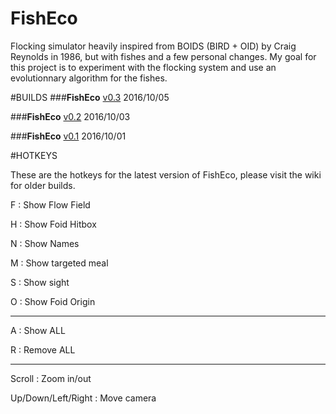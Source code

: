 # FishEco
Flocking simulator heavily inspired from BOIDS (BIRD + OID) by Craig Reynolds in 1986, but with fishes and a few personal changes. My goal for this project is to experiment with the flocking system and use an evolutionnary algorithm for the fishes.

#BUILDS
###**FishEco** [v0.3](https://www.dropbox.com/s/o2ba01bjnog9bfl/FOIDS%20v0.3.jar?dl=1) 2016/10/05

###**FishEco** [v0.2](https://www.dropbox.com/s/ois3wy84ypzt7ni/FOIDS%20v0.2.jar?dl=1) 2016/10/03

###**FishEco** [v0.1](https://www.dropbox.com/s/a4mqpvm4bkla7cs/FOIDS%20v0.1.jar?dl=1) 2016/10/01

#HOTKEYS

These are the hotkeys for the latest version of FishEco, please visit the wiki for older builds.

F : Show Flow Field

H : Show Foid Hitbox

N : Show Names

M : Show targeted meal

S : Show sight

O : Show Foid Origin

--------------------

A : Show ALL

R : Remove ALL

--------------------

Scroll : Zoom in/out

Up/Down/Left/Right : Move camera

